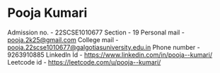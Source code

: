 # Pooja Kumari
Admission no. - 22SCSE1010677
Section - 19
Personal mail - pooja.2k25@gmail.com
College mail - pooja.22scse1010677@galgotiasuniversity.edu.in
Phone number - 9263910885
LinkedIn Id - https://www.linkedin.com/in/pooja--kumari/
Leetcode id - https://leetcode.com/u/pooja--kumari/